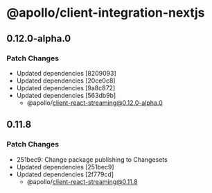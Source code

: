 # @apollo/client-integration-nextjs

## 0.12.0-alpha.0

### Patch Changes

- Updated dependencies [8209093]
- Updated dependencies [20ce0c8]
- Updated dependencies [9a8c872]
- Updated dependencies [563db9b]
  - @apollo/client-react-streaming@0.12.0-alpha.0

## 0.11.8

### Patch Changes

- 251bec9: Change package publishing to Changesets
- Updated dependencies [251bec9]
- Updated dependencies [2f779cd]
  - @apollo/client-react-streaming@0.11.8
